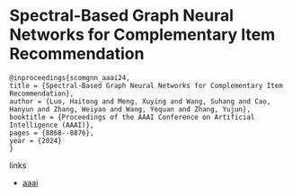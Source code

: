 # Spectral-Based Graph Neural Networks for Complementary Item Recommendation

```
@inproceedings{scomgnn_aaai24,
title = {Spectral-Based Graph Neural Networks for Complementary Item Recommendation},
author = {Luo, Haitong and Meng, Xuying and Wang, Suhang and Cao, Hanyun and Zhang, Weiyao and Wang, Yequan and Zhang, Yujun},
booktitle = {Proceedings of the AAAI Conference on Artificial Intelligence (AAAI)},
pages = {8868--8876},
year = {2024}
}
```

links
- [aaai](https://ojs.aaai.org/index.php/AAAI/article/view/28734)

